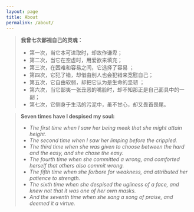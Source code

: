 ```yaml
---
layout: page
title: About
permalink: /about/
---
```


>**我曾七次鄙视自己的灵魂：**  
>
> - 第一次，当它本可进取时，却故作谦卑； 
> - 第二次，当它在空虚时，用爱欲来填充；
> - 第三次，在困难和容易之间，它选择了容易 ；
> - 第四次，它犯了错，却借由别人也会犯错来宽慰自己；
> - 第五次，它自由软弱，却把它认为是生命的坚韧 ；
> - 第六次，当它鄙夷一张丑恶的嘴脸时，却不知那正是自己面具中的一副； 
> - 第七次，它侧身于生活的污泥中，虽不甘心，却又畏首畏尾。 

> **Seven times have I despised my soul:**  
>
> - *The first time when I saw her being meek that she might attain height.*
> - *The second time when I saw her limping before the crippled.*
> - *The third time when she was given to choose between the hard and the easy, and she chose the easy.*
> - *The fourth time when she committed a wrong, and comforted herself that others also commit wrong.*
> - *The fifth time when she forbore for weakness, and attributed her patience to strength.*
> - *The sixth time when she despised the ugliness of a face, and knew not that it was one of her own masks.*
> - *And the seventh time when she sang a song of praise, and deemed it a virtue.*
